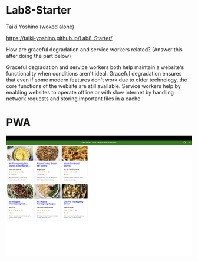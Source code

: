 # Lab8-Starter   
Taiki Yoshino (woked alone)  
  
https://taiki-yoshino.github.io/Lab8-Starter/  

How are graceful degradation and service workers related? (Answer this after doing the part below)

Graceful degradation and service workers both help maintain a website's functionality when conditions aren't ideal. Graceful degradation ensures that even if some modern features don't work due to older technology, the core functions of the website are still available. Service workers help by enabling websites to operate offline or with slow internet by handling network requests and storing important files in a cache. 

# PWA
![pwa](pwa.png "pwa")
